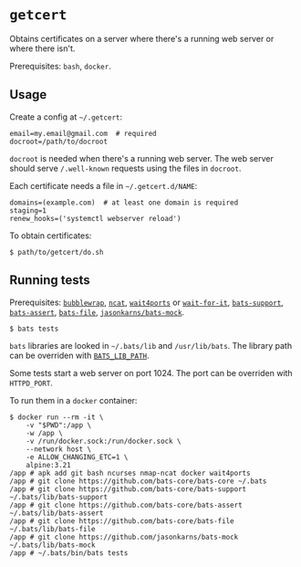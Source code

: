 # `getcert`

Obtains certificates on a server where there's a running web server or where there isn't.

Prerequisites: `bash`, `docker`.

## Usage

Create a config at `~/.getcert`:

```
email=my.email@gmail.com  # required
docroot=/path/to/docroot
```

`docroot` is needed when there's a running web server. The web server should serve `/.well-known` requests using the files in `docroot`.

Each certificate needs a file in `~/.getcert.d/NAME`:

```
domains=(example.com)  # at least one domain is required
staging=1
renew_hooks=('systemctl webserver reload')
```

To obtain certificates:

```
$ path/to/getcert/do.sh
```

## Running tests

Prerequisites: [`bubblewrap`][i], [`ncat`][a], [`wait4ports`][b] or [`wait-for-it`][c], [`bats-support`][d], [`bats-assert`][e], [`bats-file`][f], [`jasonkarns/bats-mock`][g].

```
$ bats tests
```

`bats` libraries are looked in `~/.bats/lib` and `/usr/lib/bats`. The library path can be overriden with [`BATS_LIB_PATH`][h].

Some tests start a web server on port 1024. The port can be overriden with `HTTPD_PORT`.

To run them in a `docker` container:

```
$ docker run --rm -it \
    -v "$PWD":/app \
    -w /app \
    -v /run/docker.sock:/run/docker.sock \
    --network host \
    -e ALLOW_CHANGING_ETC=1 \
    alpine:3.21
/app # apk add git bash ncurses nmap-ncat docker wait4ports
/app # git clone https://github.com/bats-core/bats-core ~/.bats
/app # git clone https://github.com/bats-core/bats-support ~/.bats/lib/bats-support
/app # git clone https://github.com/bats-core/bats-assert ~/.bats/lib/bats-assert
/app # git clone https://github.com/bats-core/bats-file ~/.bats/lib/bats-file
/app # git clone https://github.com/jasonkarns/bats-mock ~/.bats/lib/bats-mock
/app # ~/.bats/bin/bats tests
```

[a]: https://nmap.org/
[b]: https://github.com/erikogan/wait4ports
[c]: https://github.com/vishnubob/wait-for-it
[d]: https://github.com/bats-core/bats-support
[e]: https://github.com/bats-core/bats-assert
[f]: https://github.com/bats-core/bats-file
[g]: https://github.com/jasonkarns/bats-mock
[h]: https://bats-core.readthedocs.io/en/stable/writing-tests.html#bats-load-library-load-system-wide-libraries
[i]: https://github.com/containers/bubblewrap
